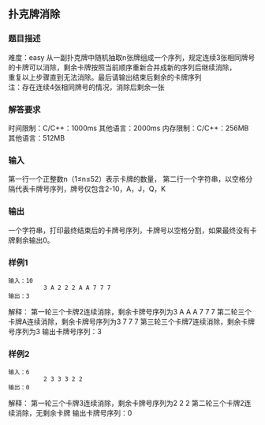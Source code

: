## 扑克牌消除
### 题目描述
难度：easy
从一副扑克牌中随机抽取n张牌组成一个序列，规定连续3张相同牌号的卡牌可以消除，剩余卡牌按照当前顺序重新合并成新的序列后继续消除，   
重复以上步骤直到无法消除。最后请输出结束后剩余的卡牌序列   
注：存在连续4张相同牌号的情况，消除后剩余一张   
### 解答要求
时间限制：C/C++：1000ms 其他语言：2000ms
内存限制：C/C++：256MB 其他语言：512MB
### 输入
第一行一个正整数n（1≤n≤52）表示卡牌的数量，
第二行一个字符串，以空格分隔代表卡牌号序列，牌号仅包含2-10，A，J，Q，K
### 输出
一个字符串，打印最终结束后的卡牌号序列，卡牌号以空格分割，如果最终没有卡牌剩余输出0。
### 样例1
```
输入：10
          3 A 2 2 2 A A 7 7 7
输出：3
```
解释： 第一轮三个卡牌2连续消除，剩余卡牌号序列为3 A A A 7 7 7
      第二轮三个卡牌A连续消除，剩余卡牌号序列为3 7 7 7
      第三轮三个卡牌7连续消除，剩余卡牌号序列为3
      输出卡牌号序列：3

### 样例2
```
输入：6
          2 3 3 3 2 2
输出：0
```
解释： 第一轮三个卡牌3连续消除，剩余卡牌号序列为2 2 2
      第二轮三个卡牌2连续消除，无剩余卡牌
      输出卡牌号序列：0










